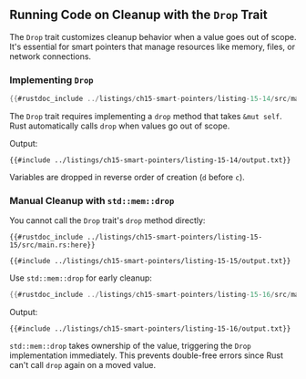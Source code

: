 ## Running Code on Cleanup with the `Drop` Trait

The `Drop` trait customizes cleanup behavior when a value goes out of scope. It's essential for smart pointers that manage resources like memory, files, or network connections.

### Implementing `Drop`

```rust
{{#rustdoc_include ../listings/ch15-smart-pointers/listing-15-14/src/main.rs}}
```

The `Drop` trait requires implementing a `drop` method that takes `&mut self`. Rust automatically calls `drop` when values go out of scope.

Output:
```console
{{#include ../listings/ch15-smart-pointers/listing-15-14/output.txt}}
```

Variables are dropped in reverse order of creation (`d` before `c`).

### Manual Cleanup with `std::mem::drop`

You cannot call the `Drop` trait's `drop` method directly:

```rust,ignore,does_not_compile
{{#rustdoc_include ../listings/ch15-smart-pointers/listing-15-15/src/main.rs:here}}
```

```console
{{#include ../listings/ch15-smart-pointers/listing-15-15/output.txt}}
```

Use `std::mem::drop` for early cleanup:

```rust
{{#rustdoc_include ../listings/ch15-smart-pointers/listing-15-16/src/main.rs:here}}
```

Output:
```console
{{#include ../listings/ch15-smart-pointers/listing-15-16/output.txt}}
```

`std::mem::drop` takes ownership of the value, triggering the `Drop` implementation immediately. This prevents double-free errors since Rust can't call `drop` again on a moved value.
